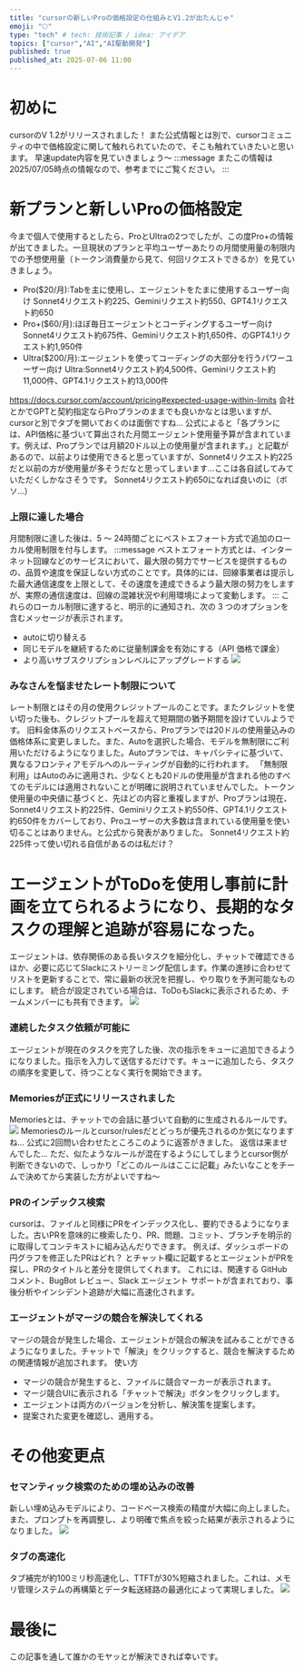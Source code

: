 ```yaml
---
title: "cursorの新しいProの価格設定の仕組みとV1.2が出たんじゃ"
emoji: "🌕"
type: "tech" # tech: 技術記事 / idea: アイデア
topics: ["cursor","AI","AI駆動開発"]
published: true
published_at: 2025-07-06 11:00
---
```


# 初めに
cursorのV 1.2がリリースされました！
また公式情報とは別で、cursorコミュニティの中で価格設定に関して触れられていたので、そこも触れていきたいと思います。
早速update内容を見ていきましょう〜
:::message
またこの情報は2025/07/05時点の情報なので、参考までにご覧ください。
:::
# 新プランと新しいProの価格設定
今まで個人で使用するとしたら、ProとUltraの2つでしたが、この度Pro+の情報が出てきました。一旦現状のプランと平均ユーザーあたりの月間使用量の制限内での予想使用量（トークン消費量から見て、何回リクエストできるか）を見ていきましょう。
- Pro($20/月):Tabを主に使用し、エージェントをたまに使用するユーザー向け
Sonnet4リクエスト約225、Geminiリクエスト約550、GPT4.1リクエスト約650
- Pro+($60/月):ほぼ毎日エージェントとコーディングするユーザー向け
Sonnet4リクエスト約675件、Geminiリクエスト約1,650件、のGPT4.1リクエスト約1,950件
- Ultra($200/月):エージェントを使ってコーディングの大部分を行うパワーユーザー向け
Ultra:Sonnet4リクエスト約4,500件、Geminiリクエスト約11,000件、GPT4.1リクエスト約13,000件

https://docs.cursor.com/account/pricing#expected-usage-within-limits
会社とかでGPTと契約指定ならProプランのままでも良いかなとは思いますが、cursorと別でタブを開いておくのは面倒ですね…
公式によると「各プランには、API価格に基づいて算出された月間エージェント使用量予算が含まれています。例えば、Proプランでは月額20ドル以上の使用量が含まれます。」と記載があるので、以前よりは使用できると思っていますが、Sonnet4リクエスト約225だと以前の方が使用量が多そうだなと思ってしまいます…ここは各自試してみていただくしかなさそうです。
Sonnet4リクエスト約650になれば良いのに（ボソ…）

### 上限に達した場合
月間制限に達した後は、5 ～ 24時間ごとにベストエフォート方式で追加のローカル使用制限を付与します。
:::message
ベストエフォート方式とは、インターネット回線などのサービスにおいて、最大限の努力でサービスを提供するものの、品質や速度を保証しない方式のことです。具体的には、回線事業者は提示した最大通信速度を上限として、その速度を達成できるよう最大限の努力をしますが、実際の通信速度は、回線の混雑状況や利用環境によって変動します。
:::
これらのローカル制限に達すると、明示的に通知され、次の 3 つのオプションを含むメッセージが表示されます。
- autoに切り替える
- 同じモデルを継続するために従量制課金を有効にする（API 価格で課金）
- より高いサブスクリプションレベルにアップグレードする
![](/images/cursor-update-v-1_2/image1.png)

### みなさんを悩ませたレート制限について
レート制限とはその月の使用クレジットプールのことです。またクレジットを使い切った後も、クレジットプールを超えて短期間の猶予期間を設けていルようです。
旧料金体系のリクエストベースから、Proプランでは20ドルの使用量込みの価格体系に変更しました。また、Autoを選択した場合、モデルを無制限にご利用いただけるようになりました。Autoプランでは、キャパシティに基づいて、異なるフロンティアモデルへのルーティングが自動的に行われます。
「無制限利用」はAutoのみに適用され、少なくとも20ドルの使用量が含まれる他のすべてのモデルには適用されないことが明確に説明されていませんでした。トークン使用量の中央値に基づくと、先ほどの内容と重複しますが、Proプランは現在、Sonnet4リクエスト約225件、Geminiリクエスト約550件、GPT4.1リクエスト約650件をカバーしており、Proユーザーの大多数は含まれている使用量を使い切ることはありません。と公式から発表がありました。
Sonnet4リクエスト約225件って使い切れる自信があるのは私だけ？

# エージェントがToDoを使用し事前に計画を立てられるようになり、長期的なタスクの理解と追跡が容易になった。
エージェントは、依存関係のある長いタスクを細分化し、チャットで確認できるほか、必要に応じてSlackにストリーミング配信します。作業の進捗に合わせてリストを更新することで、常に最新の状況を把握し、やり取りを予測可能なものにします。
統合が設定されている場合は、ToDoもSlackに表示されるため、チームメンバーにも共有できます。
![](/images/cursor-update-v-1_2/image2.png)
### 連続したタスク依頼が可能に
エージェントが現在のタスクを完了した後、次の指示をキューに追加できるようになりました。指示を入力して送信するだけです。キューに追加したら、タスクの順序を変更して、待つことなく実行を開始できます。
### Memoriesが正式にリリースされました
Memoriesとは、チャットでの会話に基づいて自動的に生成されるルールです。
![](/images/cursor-update-v-1_2/image3.png)
Memoriesのルールとcursor/rulesだとどっちが優先されるのか気になりますね…
公式に2回問い合わせたところこのように返答がきました。
返信は来ませんでした…
ただ、似たようなルールが混在するようにしてしまうとcursor側が判断できないので、しっかり「どこのルールはここに記載」みたいなことをチームで決めてから実装した方がよいですね〜

### PRのインデックス検索
cursorは、ファイルと同様にPRをインデックス化し、要約できるようになりました。古いPRを意味的に検索したり、PR、問題、コミット、ブランチを明示的に取得してコンテキストに組み込んだりできます。
例えば、ダッシュボードの円グラフを修正したPRはどれ？
とチャット欄に記載するとエージェントがPRを探し、PRのタイトルと差分を提供してくれます。
これには、関連する GitHub コメント、BugBot レビュー、Slack エージェント サポートが含まれており、事後分析やインシデント追跡が大幅に高速化されます。

### エージェントがマージの競合を解決してくれる
マージの競合が発生した場合、エージェントが競合の解決を試みることができるようになりました。チャットで「解決」をクリックすると、競合を解決するための関連情報が追加されます。
使い方
- マージの競合が発生すると、ファイルに競合マーカーが表示されます。
- マージ競合UIに表示される「チャットで解決」ボタンをクリックします。
- エージェントは両方のバージョンを分析し、解決策を提案します。
- 提案された変更を確認し、適用する。

# その他変更点
### セマンティック検索のための埋め込みの改善
新しい埋め込みモデルにより、コードベース検索の精度が大幅に向上しました。また、プロンプトを再調整し、より明確で焦点を絞った結果が表示されるようになりました。
![](/images/cursor-update-v-1_2/image4.png)
### タブの高速化
タブ補完が約100ミリ秒高速化し、TTFTが30%短縮されました。これは、メモリ管理システムの再構築とデータ転送経路の最適化によって実現しました。
![](/images/cursor-update-v-1_2/image5.png)

# 最後に
この記事を通して誰かのモヤッとが解決できれば幸いです。